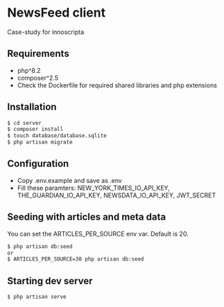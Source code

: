 # NewsFeed client
Case-study for innoscripta

## Requirements
- php^8.2
- composer^2.5
- Check the Dockerfile for required shared libraries and php extensions

## Installation
```sh
$ cd server
$ composer install
$ touch database/database.sqlite
$ php artisan migrate
```

## Configuration
- Copy .env.example and save as .env
- Fill these paramters: NEW_YORK_TIMES_IO_API_KEY, THE_GUARDIAN_IO_API_KEY, NEWSDATA_IO_API_KEY, JWT_SECRET 

## Seeding with articles and meta data
You can set the ARTICLES_PER_SOURCE env var. Default is 20.
```sh
$ php artisan db:seed
or
$ ARTICLES_PER_SOURCE=30 php artisan db:seed
```

## Starting dev server
```sh
$ php artisan serve
```
